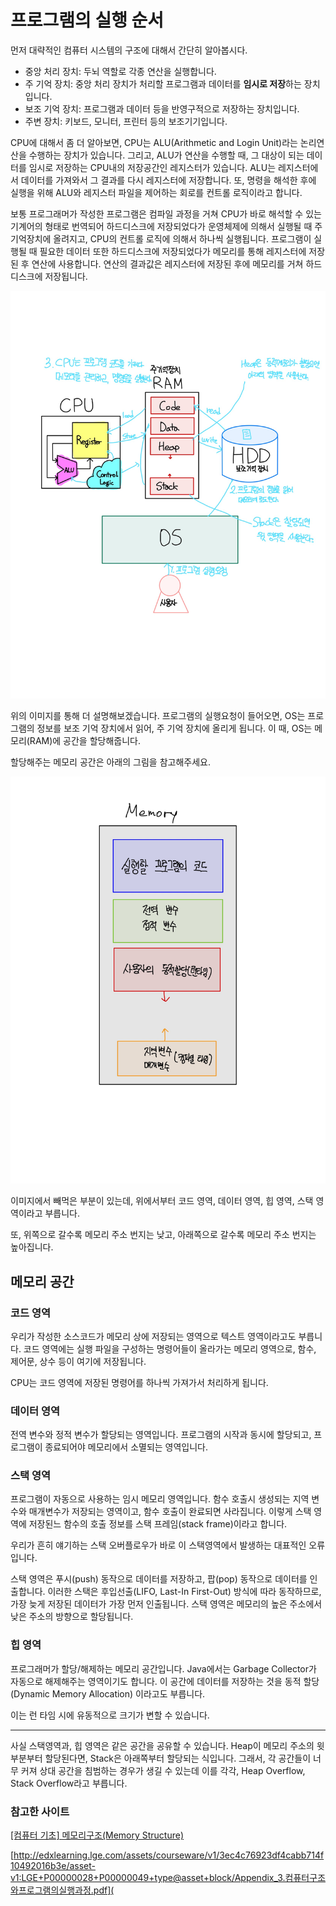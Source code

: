 # 프로그램의 실행 순서

먼저 대략적인 컴퓨터 시스템의 구조에 대해서 간단히 알아봅시다.

- 중앙 처리 장치: 두뇌 역할로 각종 연산을 실행합니다.
- 주 기억 장치: 중앙 처리 장치가 처리할 프로그램과 데이터를 **임시로 저장**하는 장치입니다.
- 보조 기억 장치: 프로그램과 데이터 등을 반영구적으로 저장하는 장치입니다.
- 주변 장치: 키보드, 모니터, 프린터 등의 보조기기입니다.

CPU에 대해서 좀 더 알아보면, CPU는 ALU(Arithmetic and Login Unit)라는 논리연산을 수행하는 장치가 있습니다. 그리고, ALU가 연산을 수행할 때, 그 대상이 되는 데이터를 임시로 저장하는 CPU내의 저장공간인 레지스터가 있습니다. ALU는 레지스터에서 데이터를 가져와서 그 결과를 다시 레지스터에 저장합니다.
또, 명령을 해석한 후에 실행을 위해 ALU와 레지스터 파일을 제어하는 회로를 컨트롤 로직이라고 합니다.

보통 프로그래머가 작성한 프로그램은 컴파일 과정을 거쳐 CPU가 바로 해석할 수 있는 기계어의 형태로 번역되어 하드디스크에 저장되었다가 운영체제에 의해서 실행될 때 주기억장치에 올려지고, CPU의 컨트롤 로직에 의해서 하나씩 실행됩니다.
프로그램이 실행될 때 필요한 데이터 또한 하드디스크에 저장되었다가 메모리를 통해 레지스터에 저장된 후 연산에 사용합니다. 연산의 결과값은 레지스터에 저장된 후에 메모리를 거쳐 하드디스크에 저장됩니다.

![프로그램 실행 순서](images/program-execution-order.jpg)

위의 이미지를 통해 더 설명해보겠습니다. 프로그램의 실행요청이 들어오면, OS는 프로그램의 정보를 보조 기억 장치에서 읽어, 주 기억 장치에 올리게 됩니다. 이 때, OS는 메모리(RAM)에 공간을 할당해줍니다.

할당해주는 메모리 공간은 아래의 그림을 참고해주세요.

![메모리 공간](images/memory-space.jpg)

이미지에서 빼먹은 부분이 있는데, 위에서부터 코드 영역, 데이터 영역, 힙 영역, 스택 영역이라고 부릅니다.

또, 위쪽으로 갈수록 메모리 주소 번지는 낮고, 아래쪽으로 갈수록 메모리 주소 번지는 높아집니다.

## 메모리 공간

### 코드 영역

우리가 작성한 소스코드가 메모리 상에 저장되는 영역으로 텍스트 영역이라고도 부릅니다. 코드 영역에는 실행 파일을 구성하는 명령어들이 올라가는 메모리 영역으로, 함수, 제어문, 상수 등이 여기에 저장됩니다.

CPU는 코드 영역에 저장된 명령어를 하나씩 가져가서 처리하게 됩니다.

### 데이터 영역

전역 변수와 정적 변수가 할당되는 영역입니다. 프로그램의 시작과 동시에 할당되고, 프로그램이 종료되어야 메모리에서 소멸되는 영역입니다.

### 스택 영역

프로그램이 자동으로 사용하는 임시 메모리 영역입니다. 함수 호출시 생성되는 지역 변수와 매개변수가 저장되는 영역이고, 함수 호출이 완료되면 사라집니다. 이렇게 스택 영역에 저장된느 함수의 호출 정보를 스택 프레임(stack frame)이라고 합니다.

우리가 흔히 얘기하는 스택 오버플로우가 바로 이 스택영역에서 발생하는 대표적인 오류입니다.

스택 영역은 푸시(push) 동작으로 데이터를 저장하고, 팝(pop) 동작으로 데이터를 인출합니다. 이러한 스택은 후입선출(LIFO, Last-In First-Out) 방식에 따라 동작하므로, 가장 늦게 저장된 데이터가 가장 먼저 인출됩니다.
스택 영역은 메모리의 높은 주소에서 낮은 주소의 방향으로 할당됩니다.

### 힙 영역

프로그래머가 할당/해제하는 메모리 공간입니다. Java에서는 Garbage Collector가 자동으로 해제해주는 영역이기도 합니다. 이 공간에 데이터를 저장하는 것을 동적 할당(Dynamic Memory Allocation) 이라고도 부릅니다.

이는 런 타임 시에 유동적으로 크기가 변할 수 있습니다.

---

사실 스택영역과, 힙 영역은 같은 공간을 공유할 수 있습니다. Heap이 메모리 주소의 윗 부분부터 할당된다면, Stack은 아래쪽부터 할당되는 식입니다. 그래서, 각 공간들이 너무 커져 상대 공간을 침범하는 경우가 생길 수 있는데 이를 각각, Heap Overflow, Stack Overflow라고 부릅니다.

### 참고한 사이트

[[컴퓨터 기초] 메모리구조(Memory Structure)](https://medium.com/jinshine-%EA%B8%B0%EC%88%A0-%EB%B8%94%EB%A1%9C%EA%B7%B8/%EC%BB%B4%ED%93%A8%ED%84%B0-%EA%B8%B0%EC%B4%88-%EB%A9%94%EB%AA%A8%EB%A6%AC%EA%B5%AC%EC%A1%B0-memory-structure-4fa6010f333e)

[http://edxlearning.lge.com/assets/courseware/v1/3ec4c76923df4cabb714f10492016b3e/asset-v1:LGE+P00000028+P00000049+type@asset+block/Appendix_3.컴퓨터구조와프로그램의실행과정.pdf](

